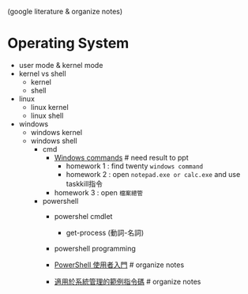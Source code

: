 (google literature & organize notes)
# Operating System 

- user mode & kernel mode
- kernel vs shell
  - kernel
  - shell
- linux
  - linux kernel
  - linux shell
- windows
  - windows kernel
  - windows shell
    - cmd
      - [Windows commands](https://learn.microsoft.com/en-us/windows-server/administration/windows-commands/windows-commands) # need result to ppt
        - homework 1 : find twenty `windows command`
        - homework 2 : open `notepad.exe or calc.exe` and use taskkill指令
      - homework 3 : open `檔案總管`
    - powershell
      - powershel cmdlet
        - get-process (動詞-名詞) 
      - powershell programming 
      - [PowerShell 使用者入門](https://learn.microsoft.com/zh-tw/powershell/scripting/learn/ps101/01-getting-started?view=powershell-7.2) # organize notes

      - [適用於系統管理的範例指令碼](https://learn.microsoft.com/zh-tw/powershell/scripting/samples/sample-scripts-for-administration?view=powershell-7.2) # organize notes
